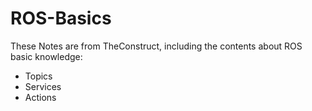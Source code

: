 # ROS-Basics
These Notes are from TheConstruct, including the contents about ROS basic knowledge:
  + Topics
  + Services
  + Actions
